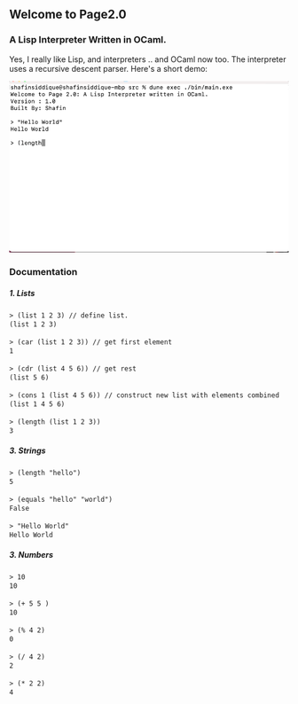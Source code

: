 ## Welcome to Page2.0

### A Lisp Interpreter Written in OCaml.
Yes, I really like Lisp, and interpreters .. and OCaml now too. The interpreter uses a recursive descent parser. Here's a short demo:

![Lisp Demo](./demo/page2.0-demo.gif)


### Documentation

##### 1. Lists

```
> (list 1 2 3) // define list.
(list 1 2 3)

> (car (list 1 2 3)) // get first element
1

> (cdr (list 4 5 6)) // get rest
(list 5 6)

> (cons 1 (list 4 5 6)) // construct new list with elements combined
(list 1 4 5 6)

> (length (list 1 2 3))
3
```



##### 3. Strings

```
> (length "hello")
5

> (equals "hello" "world")
False

> "Hello World"
Hello World
```

##### 3. Numbers

```
> 10
10

> (+ 5 5 )
10

> (% 4 2)
0

> (/ 4 2)
2

> (* 2 2)
4
```
